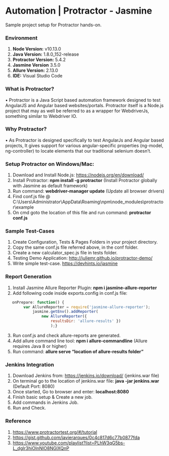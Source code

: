 # Automation | Protractor - Jasmine
Sample project setup for Protractor hands-on. 

### Environment

1. **Node Version:** v10.13.0
2. **Java Version:** 1.8.0_152-release
3. **Protractor Version:** 5.4.2
4. **Jasmine Version** 3.5.0
5. **Allure Version:** 2.13.0
6. **IDE:** Visual Studio Code

### What is Protractor?
• Protractor is a Java Script based automation framework designed to test AngularJS and Angular based websites/portals. Protractor itself is a Node.js project that may as well be referred to as a wrapper for WebdriverJs, something similar to Webdriver IO. </bullet>

### Why Protractor?
• As Protractor is designed specifically to test AngularJs and Angular based projects, It gives support for various angular-specific properties (ng-model, ng-controller) to locate elements that our traditional selenium doesn’t.   

### Setup Protractor on Windows/Mac:
1. Download and Install Node.js: https://nodejs.org/en/download/
2. Install Protractor: **npm install -g protractor** (Install Protractor globally with Jasmine as default framework)
3. Run command: **webdriver-manager update** (Update all browser drivers)
4. Find conf.js file @ C:\Users\Administrator\AppData\Roaming\npm\node_modules\protractor\example
5. On cmd goto the location of this file and run command: **protractor conf.js**

### Sample Test-Cases
1. Create Configuration, Tests & Pages Folders in your project directory.
2. Copy the same conf.js file referred above, in the conf folder.
3. Create a new calculator_spec.js file in tests folder.
4. Testing Demo Application: http://juliemr.github.io/protractor-demo/
5. Write simple test-case. https://devhints.io/jasmine

### Report Generation
1. Install Jasmine Allure Reporter Plugin: **npm i jasmine-allure-reporter**
2. Add following code inside exports.config in conf.js file:
```javascript		
   onPrepare: function() { 
        var AllureReporter = require('jasmine-allure-reporter');
    	    jasmine.getEnv().addReporter( 
                new AllureReporter({
                    resultsDir: 'allure-results' })
                    );}
```
3. Run conf.js and check allure-reports are generated.
4. Add allure command line tool: **npm i allure-commandline** (Allure requires Java 8 or higher)
5. Run command: **allure serve “location of allure-results folder”**

### Jenkins Integration
1. Download Jenkins from: https://jenkins.io/download/ (jenkins.war file)
2. On terminal go to the location of jenkins.war file: **java -jar jenkins.war** (Default Port: 8080)
3. Once started, Go to browser and enter: **localhost:8080**
4. Finish basic setup & Create a new job.
5. Add commands in Jenkins Job.
6. Run and Check.

### Reference
1. https://www.protractortest.org/#/tutorial
2. https://gist.github.com/javierarques/0c4c817d6c77b0877fda
3. https://www.youtube.com/playlist?list=PLhW3qG5bs-L_dgIr3hiOlnNIO8NGlXQnP




